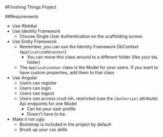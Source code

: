 #Finishing Things Project

##Requirements

- Use WebApi
- Use Identity Framework
	- Choose Single User Authentication on the scaffolding screen
- Use Entity Framework
	- Remember, you can use the Identity Framework DbContext (`ApplicationDbContext`)
		- You can move this class around to a different folder (like your `DAL` folder)
	- The `ApplicationUser` class is the Model for your users.  If you want to have custom properties, add them to that class
- Use Angular
	- Users can register
	- Users can login
	- Users can logout
	- Users can access crud-ish, restricted (use the `[Authorize]` attribute) Api endpoints for one Model
		- Can be your user profile
		- Doesn't have to be.
- Make it not ugly
	- Bootstrap is included in the project by default
	- Brush up your css skills